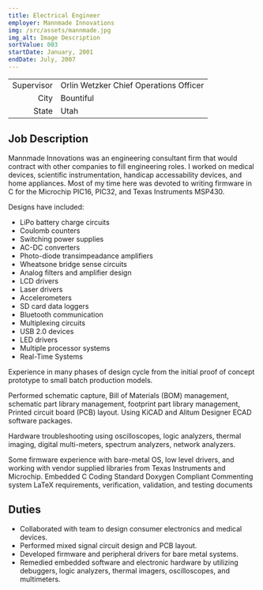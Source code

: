 ```yaml
---
title: Electrical Engineer
employer: Mannmade Innovations
img: /src/assets/mannmade.jpg
img_alt: Image Description
sortValue: 003
startDate: January, 2001
endDate: July, 2007 
---
```

|            |  |
| --:         |--|
| Supervisor | Orlin Wetzker Chief Operations Officer |  
| City       | Bountiful |
| State      | Utah | 

## Job Description
Mannmade Innovations was an engineering consultant firm that would contract with other companies to fill engineering roles. I worked on medical devices, scientific instrumentation, handicap accessability devices, and home appliances. Most of my time here was devoted to writing firmware in C for the Microchip PIC16, PIC32, and Texas Instruments MSP430.

Designs have included:
* LiPo battery charge circuits
* Coulomb counters
* Switching power supplies
* AC-DC converters
* Photo-diode transimpeadance amplifiers 
* Wheatsone bridge sense circuits
* Analog filters and amplifier design 
* LCD drivers
* Laser drivers 
* Accelerometers
* SD card data loggers
* Bluetooth communication 
* Multiplexing circuits 
* USB 2.0 devices
* LED drivers
* Multiple processor systems
* Real-Time Systems

Experience in many phases of design cycle from the initial proof of concept prototype to small batch production models. 

Performed schematic capture, Bill of Materials (BOM) management, schematic part library management, footprint part library management, Printed circuit board (PCB) layout. Using KiCAD and Alitum Designer ECAD software packages.

Hardware troubleshooting using oscilloscopes, logic analyzers, thermal imaging, digital multi-meters, spectrum analyzers, network analyzers.

Some firmware experience with bare-metal OS, low level drivers, and working with vendor supplied libraries from Texas Instruments and Microchip. 
Embedded C Coding Standard
Doxygen Compliant Commenting system
LaTeX requirements, verification, validation, and testing documents

## Duties
* Collaborated with team to design consumer electronics and medical devices.
* Performed mixed signal circuit design and PCB layout.
* Developed firmware and peripheral drivers for bare metal systems.
* Remedied embedded software and electronic hardware by utilizing debuggers, logic analyzers, thermal imagers, oscilloscopes, and multimeters.

